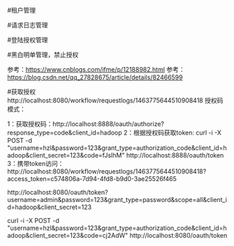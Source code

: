 #租户管理

#请求日志管理

#登陆授权管理

#黑白明单管理，禁止授权

参考：https://www.cnblogs.com/ifme/p/12188982.html
参考：https://blog.csdn.net/qq_27828675/article/details/82466599

#获取授权
http://localhost:8080/workflow/requestlogs/1463775644510908418
授权码模式：

1：获取授权码：http://localhost:8888/oauth/authorize?response_type=code&client_id=hadoop
2：根据授权码获取token: curl -i -X POST -d "username=hzl&password=123&grant_type=authorization_code&client_id=hadoop&client_secret=123&code=fJsIhM" http://localhost:8888/oauth/token
3：携带token访问：http://localhost:8080/workflow/requestlogs/1463775644510908418?access_token=c574806a-7d94-4fd8-b9d0-3ae25526f465

http://localhost:8080/oauth/token?username=admin&password=123&grant_type=password&scope=all&client_id=hadoop&client_secret=123

curl -i -X POST -d "username=hzl&password=123&grant_type=authorization_code&client_id=hadoop&client_secret=123&code=cj2AdW" http://localhost:8080/oauth/token